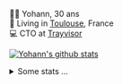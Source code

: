 <p>
  👨🏻 <bold>Yohann</bold>, 30 ans<br/>
  💼 Living in <a href="https://www.google.com/maps?q=toulouse">Toulouse</a>, France<br/>
  💻 CTO at <a href="https://trayvisor.com/">Trayvisor</a><br/>
</p>

<a href="https://github.com/anuraghazra/github-readme-stats"><img align="center" src="https://github-readme-stats-dviw-8taegaswk-yohann84ls-projects.vercel.app//api?username=yohann84L&show_icons=true&include_all_commits=true" alt="Yohann's github stats" /> </a>


<details>
  <summary>Some stats ...</summary><br/>
  

<!--START_SECTION:waka-->
![Code Time](http://img.shields.io/badge/Code%20Time-1%2C231%20hrs%2013%20mins-blue)

![Profile Views](http://img.shields.io/badge/Profile%20Views-0-blue)

**🐱 My GitHub Data** 

> 📦 440.9 kB Used in GitHub's Storage 
 > 
> 🏆 337 Contributions in the Year 2025
 > 
> 🚫 Not Opted to Hire
 > 
> 📜 26 Public Repositories 
 > 
> 🔑 21 Private Repositories 
 > 
**I'm an Early 🐤** 

```text
🌞 Morning                22560 commits       ████████░░░░░░░░░░░░░░░░░   30.13 % 
🌆 Daytime                43060 commits       ██████████████░░░░░░░░░░░   57.51 % 
🌃 Evening                9109 commits        ███░░░░░░░░░░░░░░░░░░░░░░   12.17 % 
🌙 Night                  142 commits         ░░░░░░░░░░░░░░░░░░░░░░░░░   00.19 % 
```
📅 **I'm Most Productive on Wednesday** 

```text
Monday                   14165 commits       █████░░░░░░░░░░░░░░░░░░░░   18.92 % 
Tuesday                  14046 commits       █████░░░░░░░░░░░░░░░░░░░░   18.76 % 
Wednesday                15568 commits       █████░░░░░░░░░░░░░░░░░░░░   20.79 % 
Thursday                 15194 commits       █████░░░░░░░░░░░░░░░░░░░░   20.29 % 
Friday                   14469 commits       █████░░░░░░░░░░░░░░░░░░░░   19.33 % 
Saturday                 517 commits         ░░░░░░░░░░░░░░░░░░░░░░░░░   00.69 % 
Sunday                   912 commits         ░░░░░░░░░░░░░░░░░░░░░░░░░   01.22 % 
```


📊 **This Week I Spent My Time On** 

```text
🕑︎ Time Zone: Europe/Paris

💬 Programming Languages: 
Other                    1 hr 45 mins        █████████████████████░░░░   84.82 % 
Image (svg)              18 mins             ████░░░░░░░░░░░░░░░░░░░░░   15.18 % 

🔥 Editors: 
Notes                    1 hr 45 mins        █████████████████████░░░░   84.82 % 
Zed                      16 mins             ███░░░░░░░░░░░░░░░░░░░░░░   13.49 % 
Figma                    2 mins              ░░░░░░░░░░░░░░░░░░░░░░░░░   01.69 % 

💻 Operating System: 
Mac                      2 hrs 4 mins        █████████████████████████   100.00 % 
```

**I Mostly Code in Python** 

```text
Python                   25 repos            ██████████████░░░░░░░░░░░   54.35 % 
Jupyter Notebook         4 repos             ██░░░░░░░░░░░░░░░░░░░░░░░   08.70 % 
JavaScript               3 repos             ██░░░░░░░░░░░░░░░░░░░░░░░   06.52 % 
HTML                     2 repos             █░░░░░░░░░░░░░░░░░░░░░░░░   04.35 % 
Shell                    1 repo              █░░░░░░░░░░░░░░░░░░░░░░░░   02.17 % 
```




 Last Updated on 10/04/2025 00:42:58 UTC
<!--END_SECTION:waka-->
